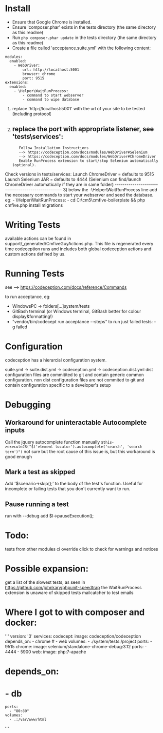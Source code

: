 # Install
* Ensure that Google Chrome is installed.
* Ensure 'composer.phar' exists in the tests directory (the same directory as this readme)
* Run `php composer.phar update` in the tests directory (the same directory as this readme)
* Create a file called 'acceptance.suite.yml' with the following content:
```
modules:
  enabled:
    - WebDriver:
        url: http://localhost:5001
        browser: chrome
        port: 9515
extensions:
  enabled:
    - \Helper\WaitRunProcess:
        - command to start webserver
        - command to wipe database

```
1) replace 'http://localhost:5001' with the url of your site to be tested (including protocol)
2) replace the port with appropriate listener, see 'tests\services':
      ---------------------------------------------------
          Follow Installation Instructions 
          --> https://codeception.com/docs/modules/WebDriver#Selenium
          --> https://codeception.com/docs/modules/WebDriver#ChromeDriver
          Enable RunProcess extension to start/stop Selenium automatically (optional).

Check versions in tests/services:
Launch ChromeDriver = defaults to 9515
Launch Selenium JAR = defaults to 4444 (Selenium can find/launch ChromeDriver automatically if they are in same folder)
      ---------------------------------------------------
3) below the -\Helper\WaitRunProcess line add the necessary commands to start your webserver and seed the database. eg: - \Helper\WaitRunProcess: 
        - cd C:\cm5\cmfive-boilerplate && php cmfive.php install migrations 

# Writing Tests
available actions can be found in support/_generated/CmfiveGuyActions.php. This file is regenerated every time codeception runs and includes both global codeception actions and custom actions defined by us.

# Running Tests
see --> https://codeception.com/docs/reference/Commands

to run acceptance, eg:
  - WindowsPC -> folders[...]system/tests
  - GitBash terminal (or Windows terminal, GitBash better for colour display&formatting!)
  - "vendor/bin/codecept run acceptance --steps"
to run just failed tests: -g failed

# Configuration
codeception has a hierarcial configuration system.

  suite.yml -> suite.dist.yml -> codeception.yml -> codeception.dist.yml
dist configuration files are commitited  to git and contain generic common configuration. non dist configuration files are not commited to git and contain configuration specific to a developer's setup

# Debugging
## Workaround for uninteractable Autocomplete inputs
Call the jquery autocomplete function manually
`$this->executeJS("$('element locator').autocomplete('search', 'search term')")`
not sure but the root cause of this issue is, but this workaround is good enough
## Mark a test as skipped
Add '$scenario->skip();' to the body of the test's function. Useful for incomplete or failing tests that you don't currently want to run.
## Pause running a test
run with --debug
add $I->pauseExecution();

# Todo:
tests from other modules
ci
override click to check for warnings and notices


# Possible expansion:
get a list of the slowest tests, as seen in https://github.com/johnkary/phpunit-speedtrap
the WaitRunProcess extension is unaware of skipped tests
mailcatcher to test emails

# Where I got to with composer and docker:

'''
version: '3'
services:
  codecept:
    image: codeception/codeception
    depends_on:
      - chrome
      # - web
    volumes:
      - ./system/tests:/project
    ports:
      - 9515
  chrome:
    image: selenium/standalone-chrome-debug:3.12
    ports:
      - 4444
      - 5900
  web:
    image: php:7-apache
  #   depends_on:
  #     - db
    ports:
      - "80:80"
    volumes:
      - .:/var/www/html
'''
